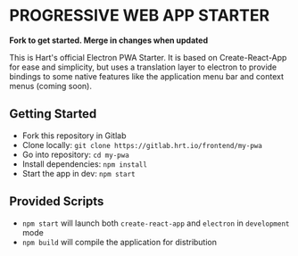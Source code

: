# PROGRESSIVE WEB APP STARTER

**Fork to get started. Merge in changes when updated**

This is Hart's official Electron PWA Starter. It is based on Create-React-App for
ease and simplicity, but uses a translation layer to electron to provide bindings
to some native features like the application menu bar and context menus (coming soon).

## Getting Started

- Fork this repository in Gitlab
- Clone locally: `git clone https://gitlab.hrt.io/frontend/my-pwa`
- Go into repository: `cd my-pwa`
- Install dependencies: `npm install`
- Start the app in dev: `npm start`

## Provided Scripts

- `npm start` will launch both `create-react-app` and `electron` in `development` mode
- `npm build` will compile the application for distribution
